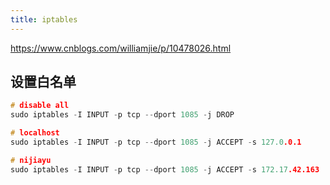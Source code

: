 ```yaml
---
title: iptables
---
```


https://www.cnblogs.com/williamjie/p/10478026.html

## 设置白名单

```cpp
# disable all
sudo iptables -I INPUT -p tcp --dport 1085 -j DROP

# localhost
sudo iptables -I INPUT -p tcp --dport 1085 -j ACCEPT -s 127.0.0.1

# nijiayu
sudo iptables -I INPUT -p tcp --dport 1085 -j ACCEPT -s 172.17.42.163
```